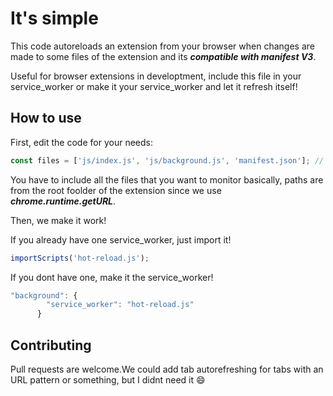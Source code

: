 # It's simple

This code autoreloads an extension from your browser when changes are made to some files of the extension and its ***compatible with manifest V3***.

Useful for browser extensions in developtment, include this file in your service_worker or make it your service_worker and let it refresh itself!

## How to use
First, edit the code for your needs:
```javascript
const files = ['js/index.js', 'js/background.js', 'manifest.json']; // List of files to check for changes
```
You have to include all the files that you want to monitor basically, paths are from the root foolder of the extension since we use ***chrome.runtime.getURL***.

Then, we make it work!

If you already have one service_worker, just import it!
```javascript
importScripts('hot-reload.js');
```
If you dont have one, make it the service_worker!
```javascript
"background": {
		"service_worker": "hot-reload.js"
	  }
```

## Contributing

Pull requests are welcome.We could add tab autorefreshing for tabs with an URL pattern or something, but I didnt need it :smile:
